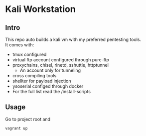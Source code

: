 # Kali Workstation

## Intro 
This repo  auto builds a kali vm with my preferred pentesting tools.  
It comes with:
- tmux configured
- virtual ftp account configured through pure-ftp
- proxychains, chisel, rinetd, sshuttle, httptunnel
  - An account only for tunneling
- cross compiling tools
- shellter for payload injection
- ysoserial configed through docker
- For the full list read the /install-scripts

## Usage
Go to project root and
``` powershell
vagrant up
```